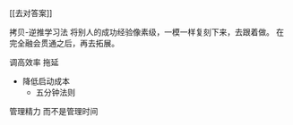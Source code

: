 
[[去对答案]]

拷贝-逆推学习法
将别人的成功经验像素级，一模一样复刻下来，去跟着做。
在完全融会贯通之后，再去拓展。

调高效率
拖延
- 降低启动成本
	- 五分钟法则


管理精力 而不是管理时间
